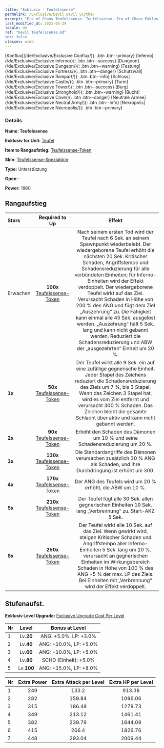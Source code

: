 ```yaml
---
title: "Exklusiv - Teufelssense"
permalink: /Exclusive/Devil Devil Scythe/
excerpt: "Era of Chaos Teufelssense. Teufelssense. Era of Chaos Exklusiv Teufelssense. Teufel Exklusiv."
last_modified_at: 2021-03-24
locale: de
ref: "Devil Teufelssense.md"
toc: false
classes: wide
---
```

 [Konflux](/de/Exclusive/Exclusive Conflux/){: .btn .btn--primary} [Inferno](/de/Exclusive/Exclusive Inferno/){: .btn .btn--success} [Dungeon](/de/Exclusive/Exclusive Dungeon/){: .btn .btn--warning} [Festung](/de/Exclusive/Exclusive Fortress/){: .btn .btn--danger} [Schutzwall](/de/Exclusive/Exclusive Rampart/){: .btn .btn--info} [Schloss](/de/Exclusive/Exclusive Castle/){: .btn .btn--primary} [Turm](/de/Exclusive/Exclusive Tower/){: .btn .btn--success} [Burg](/de/Exclusive/Exclusive Stronghold/){: .btn .btn--warning} [Bucht](/de/Exclusive/Exclusive Cove/){: .btn .btn--danger} [Neutrale Armee](/de/Exclusive/Exclusive Neutral Army/){: .btn .btn--info} [Nekropolis](/de/Exclusive/Exclusive Necropolis/){: .btn .btn--primary} 

### Details
 **Name: Teufelssense** 

 **Exklusiv for Unit:** [Teufel](/de/units/Devil/) 

 **Item to Rangaufstieg:** [Teufelssense-Token](/de/Items/con_984/)

 **Skin:** [Teufelssense-Spezialskin](/de/Items/con_652/)

 **Type:** Unterstützung

 **Open:** -

 **Power:** 1660

## Rangaufstieg

  |     Stars    |  Required to Up | Effekt |
  |:-------------|:---------------:|:---------------:|
  |  Erwachen  | **100x** [Teufelssense-Token](/de/Items/con_984/) | Nach seinem ersten Tod wird der Teufel nach 6 Sek. an seinem Spawnpunkt wiederbelebt. Der wiedergeborene Teufel erhöht die nächsten 20 Sek. Kritischer Schaden, Angriffstempo und Schadensreduzierung für alle verbündeten Einheiten; für Inferno-Einheiten wird der Effekt verdoppelt. Der wiedergeborene Teufel wirkt <Rache> auf das Ziel. <Rache> Verursacht Schaden in Höhe von 200 % des ANG und fügt dem Ziel „Auszehrung“ zu. Die Fähigkeit kann einmal alle 45 Sek. ausgelöst werden. „Auszehrung“ hält 5 Sek. lang und kann nicht gebannt werden. Reduziert die Schadensreduzierung und ABW der „ausgezehrten“ Einheit um 20 %. |
  | **1x** <i class="fas fa-star"/> | **50x** [Teufelssense-Token](/de/Items/con_984/) | Der Teufel wirkt alle 9 Sek. ein <Inferno-Zeichen> auf eine zufällige gegnerische Einheit. Jeder Stapel des Zeichens reduziert die Schadensreduzierung des Ziels um 7 %, bis 3 Stapel. Wenn das Zeichen 3 Stapel hat, wird es vom Ziel entfernt und verursacht 300 % Schaden. Das Zeichen bleibt die gesamte Schlacht über aktiv und kann nicht gebannt werden. |
  | **2x** <i class="fas fa-star"/> | **90x** [Teufelssense-Token](/de/Items/con_984/) | Erhöht den Schaden des Dämonen um 10 % und seine Schadensreduzierung um 20 %. |
  | **3x** <i class="fas fa-star"/> | **130x** [Teufelssense-Token](/de/Items/con_984/) | Die Standardangriffe des Dämonen verursachen zusätzlich 30 % ANG als Schaden, und ihre Durchdringung ist erhöht um 300. |
  | **4x** <i class="fas fa-star"/> | **170x** [Teufelssense-Token](/de/Items/con_984/) | Der ANG des Teufels wird um 20 % erhöht, die ABW um 10 %. |
  | **5x** <i class="fas fa-star"/> | **210x** [Teufelssense-Token](/de/Items/con_984/) | Der Teufel fügt alle 30 Sek. allen gegnerischen Einheiten 10 Sek. lang „Verbrennung“ zu. Start-AKZ 5 Sek. |
  | **6x** <i class="fas fa-star"/> | **250x** [Teufelssense-Token](/de/Items/con_984/) | Der Teufel wirkt alle 10 Sek. <Inferno-Folter> auf das Ziel. Wenn <Inferno-Folter> gewirkt wird, steigen Kritischer Schaden und Angriffstempo aller Inferno-Einheiten 5 Sek. lang um 10 %. <Inferno-Folter> verursacht an gegnerischen Einheiten im Wirkungsbereich Schaden in Höhe von 100 % des ANG +5 % der max. LP des Ziels. Bei Einheiten mit „Verbrennung“ wird der Effekt verdoppelt. |


## Stufenaufst.
 **Exklusiv Level Upgrade:** [Exclusive Upgrade Cost Per Level](/Exclusive/ExclusiveUpgradeCostPerLevel/)

  |  Nr  |   Level  | Bonus at Level |
  |:-----|:--------:|:--------------:|
  | 1 | Lv.**20** | ANG: +5.0%, LP: +3.0% |
  | 2 | Lv.**40** | ANG: +10.0%, LP: +5.0% |
  | 3 | Lv.**60** | ANG: +10.0%, LP: +5.0% |
  | 4 | Lv.**80** | SCHD (Einheit): +5.0% |
  | 5 | Lv.**100** | ANG: +15.0%, LP: +8.0% |


  |  Nr  |  Extra Power | Extra Attack per Level | Extra HP per Level |
  |:-----|:--------:|:--------:|:--------:|
  | 1 | 249 | 133.2 | 913.38 |
  | 2 | 282 | 159.84 | 1096.06 |
  | 3 | 315 | 186.48 | 1278.73 |
  | 4 | 349 | 213.12 | 1461.41 |
  | 5 | 382 | 239.76 | 1644.09 |
  | 6 | 415 | 266.4 | 1826.76 |
  | 7 | 448 | 293.04 | 2009.44 |


